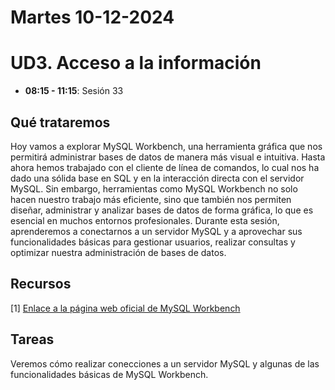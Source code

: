 
# Martes 10-12-2024

# UD3. Acceso a la información

- **08:15 - 11:15**: Sesión 33


## Qué trataremos
Hoy vamos a explorar MySQL Workbench, una herramienta gráfica que nos permitirá administrar bases de datos de manera más visual e intuitiva. Hasta ahora hemos trabajado con el cliente de línea de comandos, lo cual nos ha dado una sólida base en SQL y en la interacción directa con el servidor MySQL. Sin embargo, herramientas como MySQL Workbench no solo hacen nuestro trabajo más eficiente, sino que también nos permiten diseñar, administrar y analizar bases de datos de forma gráfica, lo que es esencial en muchos entornos profesionales. Durante esta sesión, aprenderemos a conectarnos a un servidor MySQL y a aprovechar sus funcionalidades básicas para gestionar usuarios, realizar consultas y optimizar nuestra administración de bases de datos.

## Recursos
[1] [Enlace a la página web oficial de MySQL Workbench](https://www.mysql.com/products/workbench/)


## Tareas
Veremos cómo realizar conecciones a un servidor MySQL y algunas de las funcionalidades básicas de MySQL Workbench.




